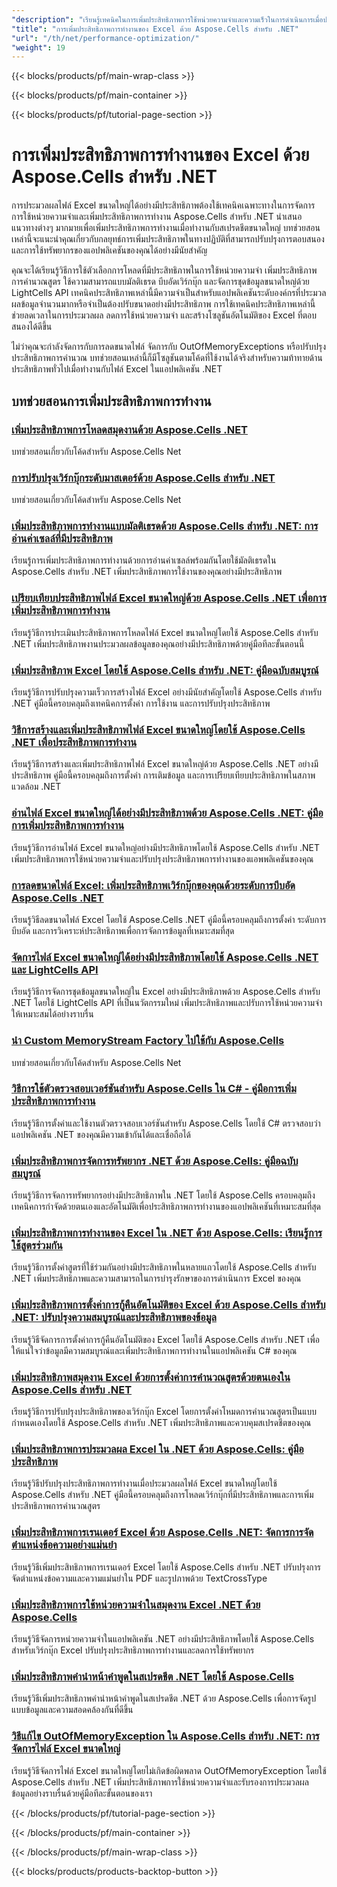 ```yaml
---
"description": "เรียนรู้เทคนิคในการเพิ่มประสิทธิภาพการใช้หน่วยความจำและความเร็วในการดำเนินการเมื่อประมวลผลเวิร์กบุ๊ก Excel ขนาดใหญ่ด้วยบทช่วยสอน Aspose.Cells สำหรับ .NET"
"title": "การเพิ่มประสิทธิภาพการทำงานของ Excel ด้วย Aspose.Cells สำหรับ .NET"
"url": "/th/net/performance-optimization/"
"weight": 19
---
```


{{< blocks/products/pf/main-wrap-class >}}

{{< blocks/products/pf/main-container >}}

{{< blocks/products/pf/tutorial-page-section >}}


# การเพิ่มประสิทธิภาพการทำงานของ Excel ด้วย Aspose.Cells สำหรับ .NET

การประมวลผลไฟล์ Excel ขนาดใหญ่ได้อย่างมีประสิทธิภาพต้องใช้เทคนิคเฉพาะทางในการจัดการการใช้หน่วยความจำและเพิ่มประสิทธิภาพการทำงาน Aspose.Cells สำหรับ .NET นำเสนอแนวทางต่างๆ มากมายเพื่อเพิ่มประสิทธิภาพการทำงานเมื่อทำงานกับสเปรดชีตขนาดใหญ่ บทช่วยสอนเหล่านี้จะแนะนำคุณเกี่ยวกับกลยุทธ์การเพิ่มประสิทธิภาพในทางปฏิบัติที่สามารถปรับปรุงการตอบสนองและการใช้ทรัพยากรของแอปพลิเคชันของคุณได้อย่างมีนัยสำคัญ

คุณจะได้เรียนรู้วิธีการใช้ตัวเลือกการโหลดที่มีประสิทธิภาพในการใช้หน่วยความจำ เพิ่มประสิทธิภาพการคำนวณสูตร ใช้ความสามารถแบบมัลติเธรด บีบอัดเวิร์กบุ๊ก และจัดการชุดข้อมูลขนาดใหญ่ด้วย LightCells API เทคนิคประสิทธิภาพเหล่านี้มีความจำเป็นสำหรับแอปพลิเคชันระดับองค์กรที่ประมวลผลข้อมูลจำนวนมากหรือจำเป็นต้องปรับขนาดอย่างมีประสิทธิภาพ การใช้เทคนิคประสิทธิภาพเหล่านี้ช่วยลดเวลาในการประมวลผล ลดการใช้หน่วยความจำ และสร้างโซลูชันอัตโนมัติของ Excel ที่ตอบสนองได้ดีขึ้น

ไม่ว่าคุณจะกำลังจัดการกับการลดขนาดไฟล์ จัดการกับ OutOfMemoryExceptions หรือปรับปรุงประสิทธิภาพการคำนวณ บทช่วยสอนเหล่านี้ก็มีโซลูชันตามโค้ดที่ใช้งานได้จริงสำหรับความท้าทายด้านประสิทธิภาพทั่วไปเมื่อทำงานกับไฟล์ Excel ในแอปพลิเคชัน .NET


## บทช่วยสอนการเพิ่มประสิทธิภาพการทำงาน

### [เพิ่มประสิทธิภาพการโหลดสมุดงานด้วย Aspose.Cells .NET](./aspose-cells-net-custom-load-filters)
บทช่วยสอนเกี่ยวกับโค้ดสำหรับ Aspose.Cells Net

### [การปรับปรุงเวิร์กบุ๊กระดับมาสเตอร์ด้วย Aspose.Cells สำหรับ .NET](./aspose-cells-net-mastering-workbook-enhancements)
บทช่วยสอนเกี่ยวกับโค้ดสำหรับ Aspose.Cells Net

### [เพิ่มประสิทธิภาพการทำงานแบบมัลติเธรดด้วย Aspose.Cells สำหรับ .NET: การอ่านค่าเซลล์ที่มีประสิทธิภาพ](./aspose-cells-net-multi-threading-read-cell-values)
เรียนรู้การเพิ่มประสิทธิภาพการทำงานด้วยการอ่านค่าเซลล์พร้อมกันโดยใช้มัลติเธรดใน Aspose.Cells สำหรับ .NET เพิ่มประสิทธิภาพการใช้งานของคุณอย่างมีประสิทธิภาพ

### [เปรียบเทียบประสิทธิภาพไฟล์ Excel ขนาดใหญ่ด้วย Aspose.Cells .NET เพื่อการเพิ่มประสิทธิภาพการทำงาน](./benchmark-large-excel-files-aspose-cells-net)
เรียนรู้วิธีการประเมินประสิทธิภาพการโหลดไฟล์ Excel ขนาดใหญ่โดยใช้ Aspose.Cells สำหรับ .NET เพิ่มประสิทธิภาพงานประมวลผลข้อมูลของคุณอย่างมีประสิทธิภาพด้วยคู่มือทีละขั้นตอนนี้

### [เพิ่มประสิทธิภาพ Excel โดยใช้ Aspose.Cells สำหรับ .NET: คู่มือฉบับสมบูรณ์](./boost-excel-performance-aspose-cells-dotnet)
เรียนรู้วิธีการปรับปรุงความเร็วการสร้างไฟล์ Excel อย่างมีนัยสำคัญโดยใช้ Aspose.Cells สำหรับ .NET คู่มือนี้ครอบคลุมถึงเทคนิคการตั้งค่า การใช้งาน และการปรับปรุงประสิทธิภาพ

### [วิธีการสร้างและเพิ่มประสิทธิภาพไฟล์ Excel ขนาดใหญ่โดยใช้ Aspose.Cells .NET เพื่อประสิทธิภาพการทำงาน](./create-optimize-excel-aspose-cells-dotnet)
เรียนรู้วิธีการสร้างและเพิ่มประสิทธิภาพไฟล์ Excel ขนาดใหญ่ด้วย Aspose.Cells .NET อย่างมีประสิทธิภาพ คู่มือนี้ครอบคลุมถึงการตั้งค่า การเติมข้อมูล และการเปรียบเทียบประสิทธิภาพในสภาพแวดล้อม .NET

### [อ่านไฟล์ Excel ขนาดใหญ่ได้อย่างมีประสิทธิภาพด้วย Aspose.Cells .NET: คู่มือการเพิ่มประสิทธิภาพการทำงาน](./efficiently-read-large-excel-files-aspose-cells-dot-net)
เรียนรู้วิธีการอ่านไฟล์ Excel ขนาดใหญ่อย่างมีประสิทธิภาพโดยใช้ Aspose.Cells สำหรับ .NET เพิ่มประสิทธิภาพการใช้หน่วยความจำและปรับปรุงประสิทธิภาพการทำงานของแอพพลิเคชันของคุณ

### [การลดขนาดไฟล์ Excel: เพิ่มประสิทธิภาพเวิร์กบุ๊กของคุณด้วยระดับการบีบอัด Aspose.Cells .NET](./excel-compression-aspose-cells-nets)
เรียนรู้วิธีลดขนาดไฟล์ Excel โดยใช้ Aspose.Cells .NET คู่มือนี้ครอบคลุมถึงการตั้งค่า ระดับการบีบอัด และการวิเคราะห์ประสิทธิภาพเพื่อการจัดการข้อมูลที่เหมาะสมที่สุด

### [จัดการไฟล์ Excel ขนาดใหญ่ได้อย่างมีประสิทธิภาพโดยใช้ Aspose.Cells .NET และ LightCells API](./handle-large-excel-files-aspose-cells-net-lightcells-api)
เรียนรู้วิธีการจัดการชุดข้อมูลขนาดใหญ่ใน Excel อย่างมีประสิทธิภาพด้วย Aspose.Cells สำหรับ .NET โดยใช้ LightCells API ที่เป็นนวัตกรรมใหม่ เพิ่มประสิทธิภาพและปรับการใช้หน่วยความจำให้เหมาะสมได้อย่างราบรื่น

### [นำ Custom MemoryStream Factory ไปใช้กับ Aspose.Cells](./implement-custom-memorystream-factory-aspose-cells)
บทช่วยสอนเกี่ยวกับโค้ดสำหรับ Aspose.Cells Net

### [วิธีการใช้ตัวตรวจสอบเวอร์ชันสำหรับ Aspose.Cells ใน C# - คู่มือการเพิ่มประสิทธิภาพการทำงาน](./implement-version-checker-aspose-cells-dotnet-csharp)
เรียนรู้วิธีการตั้งค่าและใช้งานตัวตรวจสอบเวอร์ชันสำหรับ Aspose.Cells โดยใช้ C# ตรวจสอบว่าแอปพลิเคชัน .NET ของคุณมีความเข้ากันได้และเชื่อถือได้

### [เพิ่มประสิทธิภาพการจัดการทรัพยากร .NET ด้วย Aspose.Cells: คู่มือฉบับสมบูรณ์](./mastering-resource-management-aspose-cells-dotnet)
เรียนรู้วิธีการจัดการทรัพยากรอย่างมีประสิทธิภาพใน .NET โดยใช้ Aspose.Cells ครอบคลุมถึงเทคนิคการกำจัดด้วยตนเองและอัตโนมัติเพื่อประสิทธิภาพการทำงานของแอปพลิเคชันที่เหมาะสมที่สุด

### [เพิ่มประสิทธิภาพการทำงานของ Excel ใน .NET ด้วย Aspose.Cells: เรียนรู้การใช้สูตรร่วมกัน](./optimize-aspose-cells-net-shared-formulas)
เรียนรู้วิธีการตั้งค่าสูตรที่ใช้ร่วมกันอย่างมีประสิทธิภาพในหลายแถวโดยใช้ Aspose.Cells สำหรับ .NET เพิ่มประสิทธิภาพและความสามารถในการบำรุงรักษาของการดำเนินการ Excel ของคุณ

### [เพิ่มประสิทธิภาพการตั้งค่าการกู้คืนอัตโนมัติของ Excel ด้วย Aspose.Cells สำหรับ .NET: ปรับปรุงความสมบูรณ์และประสิทธิภาพของข้อมูล](./optimize-excel-autorecovery-aspose-cells-net)
เรียนรู้วิธีจัดการการตั้งค่าการกู้คืนอัตโนมัติของ Excel โดยใช้ Aspose.Cells สำหรับ .NET เพื่อให้แน่ใจว่าข้อมูลมีความสมบูรณ์และเพิ่มประสิทธิภาพการทำงานในแอปพลิเคชัน C# ของคุณ

### [เพิ่มประสิทธิภาพสมุดงาน Excel ด้วยการตั้งค่าการคำนวณสูตรด้วยตนเองใน Aspose.Cells สำหรับ .NET](./optimize-excel-manual-formula-calculation-aspose-cells-net)
เรียนรู้วิธีการปรับปรุงประสิทธิภาพของเวิร์กบุ๊ก Excel โดยการตั้งค่าโหมดการคำนวณสูตรเป็นแบบกำหนดเองโดยใช้ Aspose.Cells สำหรับ .NET เพิ่มประสิทธิภาพและควบคุมสเปรดชีตของคุณ

### [เพิ่มประสิทธิภาพการประมวลผล Excel ใน .NET ด้วย Aspose.Cells: คู่มือประสิทธิภาพ](./optimize-excel-processing-aspose-cells-net)
เรียนรู้วิธีปรับปรุงประสิทธิภาพการทำงานเมื่อประมวลผลไฟล์ Excel ขนาดใหญ่โดยใช้ Aspose.Cells สำหรับ .NET คู่มือนี้ครอบคลุมถึงการโหลดเวิร์กบุ๊กที่มีประสิทธิภาพและการเพิ่มประสิทธิภาพการคำนวณสูตร

### [เพิ่มประสิทธิภาพการเรนเดอร์ Excel ด้วย Aspose.Cells .NET: จัดการการจัดตำแหน่งข้อความอย่างแม่นยำ](./optimize-excel-rendering-aspose-cells-net)
เรียนรู้วิธีเพิ่มประสิทธิภาพการเรนเดอร์ Excel โดยใช้ Aspose.Cells สำหรับ .NET ปรับปรุงการจัดตำแหน่งข้อความและความแม่นยำใน PDF และรูปภาพด้วย TextCrossType

### [เพิ่มประสิทธิภาพการใช้หน่วยความจำในสมุดงาน Excel .NET ด้วย Aspose.Cells](./optimize-memory-aspose-cells-net)
เรียนรู้วิธีจัดการหน่วยความจำในแอปพลิเคชัน .NET อย่างมีประสิทธิภาพโดยใช้ Aspose.Cells สำหรับเวิร์กบุ๊ก Excel ปรับปรุงประสิทธิภาพการทำงานและลดการใช้ทรัพยากร

### [เพิ่มประสิทธิภาพคำนำหน้าคำพูดในสเปรดชีต .NET โดยใช้ Aspose.Cells](./optimize-quote-prefix-aspose-cells-net)
เรียนรู้วิธีเพิ่มประสิทธิภาพคำนำหน้าคำพูดในสเปรดชีต .NET ด้วย Aspose.Cells เพื่อการจัดรูปแบบข้อมูลและความสอดคล้องกันที่ดีขึ้น

### [วิธีแก้ไข OutOfMemoryException ใน Aspose.Cells สำหรับ .NET: การจัดการไฟล์ Excel ขนาดใหญ่](./resolve-outofmemoryexception-aspose-cells-large-excel-files)
เรียนรู้วิธีจัดการไฟล์ Excel ขนาดใหญ่โดยไม่เกิดข้อผิดพลาด OutOfMemoryException โดยใช้ Aspose.Cells สำหรับ .NET เพิ่มประสิทธิภาพการใช้หน่วยความจำและรับรองการประมวลผลข้อมูลอย่างราบรื่นด้วยคู่มือทีละขั้นตอนของเรา



{{< /blocks/products/pf/tutorial-page-section >}}

{{< /blocks/products/pf/main-container >}}

{{< /blocks/products/pf/main-wrap-class >}}

{{< blocks/products/products-backtop-button >}}